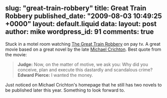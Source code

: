 slug: "great-train-robbery"
title: Great Train Robbery
published_date: "2009-08-03 10:49:25 +0000"
layout: default.liquid
data:
  layout: post
  author: mike
  wordpress_id: 91
  comments: true
---
Stuck in a motel room watching [The Great Train Robbery](http://www.imdb.com/title/tt0079240) on pay tv. A great movie based on a great novel by the late [Michael Crichton](http://www.michaelcrichton.net/). Best quote from the movie:



> **Judge:** Now, on the matter of motive, we ask you: Why did you conceive, plan and execute this dastardly and scandalous crime?
**Edward Pierce:** I wanted the money. 



Just noticed on Michael Crichton's homepage that he still has two novels to be published later this year. Something to look forward to.
